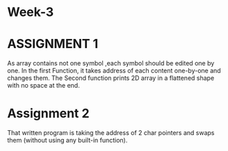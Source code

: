 # Week-3
# ASSIGNMENT 1
As array contains not one symbol ,each symbol should be edited one by one. In the first Function, it takes address of each content one-by-one and changes them. The Second function prints 2D array in a flattened shape with no space at the end.

# Assignment 2
That written program is taking the address of 2 char pointers and swaps them (without using any built-in function).
